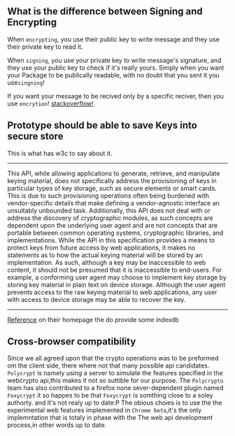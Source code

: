 ## What is the difference between Signing and Encrypting

When `encrypting`, you use their public key to write message and they use their private key to read it.

When `signing`, you use your private key to write message's signature, and they use your public key to check if it's really yours.
Simply when you want your Package to be publically readable, with no doubt that you sent it you use`singning`!

If you want your message to be recived only by a specific reciver, then you use `encrytion`!
[stackoverflow!](http://stackoverflow.com/questions/454048/what-is-the-difference-between-encrypting-and-signing-in-asymmetric-encryption)

## Prototype should be able to save Keys into secure store

This is what has w3c to say  about it.

---
This API, while allowing applications to generate, retrieve, and manipulate keying material, does not specifically address the provisioning of keys in particular types of key storage, such as secure elements or smart cards. This is due to such provisioning operations often being burdened with vendor-specific details that make defining a vendor-agnostic interface an unsuitably unbounded task. Additionally, this API does not deal with or address the discovery of cryptographic modules, as such concepts are dependent upon the underlying user agent and are not concepts that are portable between common operating systems, cryptographic libraries, and implementations. 
While the API in this specification provides a means to protect keys from future access by web applications, it makes no statements as to how the actual keying material will be stored by an implementation. As such, although a key may be inaccessible to web content, it should not be presumed that it is inaccessible to end-users. For example, a conforming user agent may choose to implement key storage by storing key material in plain text on device storage. Although the user agent prevents access to the raw keying material to web applications, any user with access to device storage may be able to recover the key.

---
[Reference](http://www.w3.org/TR/2013/WD-WebCryptoAPI-20130625/)
on their homepage the do provide some indexdb 

## Cross-browser compatibility

Since we all agreed upon that the crypto operations was to be preformed om the client side, there where not that many possible api candidates. `Polycrypt` is namely using a server to simulate the features specified in the webcrypto api,this makes it not so suttible for our purpose. The `Polycrypto` team has also contributed to a firefox none sever-dependent plugin named `Foxycrypt` it so happes to be that `Foxycrypt` is somthing close to a soley authorty. and it's not realy up to date:P
The obious choies is to use the the experimental web features implemented in `Chrome beta`,it's the only implemntation that is totaly in phase with the The web api development process,in other words up to date. 


